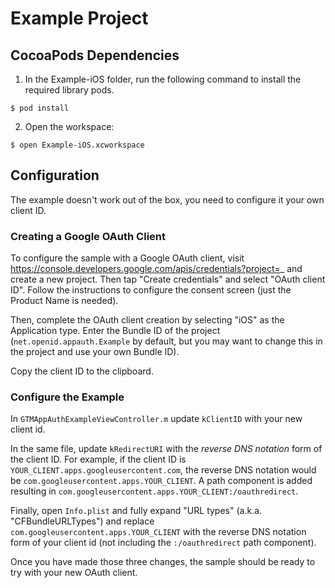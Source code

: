 # Example Project

## CocoaPods Dependencies

1. In the Example-iOS folder, run the following command to install the required
library pods.

```
$ pod install
```

2. Open the workspace:

```
$ open Example-iOS.xcworkspace
```

## Configuration

The example doesn't work out of the box, you need to configure it your own
client ID.


### Creating a Google OAuth Client

To configure the sample with a Google OAuth client, visit
https://console.developers.google.com/apis/credentials?project=_ and create a
new project. Then tap "Create credentials" and select "OAuth client ID".
Follow the instructions to configure the consent screen (just the Product Name
is needed).

Then, complete the OAuth client creation by selecting "iOS" as the Application
type.  Enter the Bundle ID of the project (`net.openid.appauth.Example` by
default, but you may want to change this in the project and use your own
Bundle ID).

Copy the client ID to the clipboard.

### Configure the Example

In `GTMAppAuthExampleViewController.m` update `kClientID` with your new client
id.

In the same file, update `kRedirectURI` with the *reverse DNS notation* form
of the client ID. For example, if the client ID is
`YOUR_CLIENT.apps.googleusercontent.com`, the reverse DNS notation would be
`com.googleusercontent.apps.YOUR_CLIENT`. A path component is added resulting in
`com.googleusercontent.apps.YOUR_CLIENT:/oauthredirect`.

Finally, open `Info.plist` and fully expand "URL types" (a.k.a.
"CFBundleURLTypes") and replace `com.googleusercontent.apps.YOUR_CLIENT` with
the reverse DNS notation form of your client id (not including the
`:/oauthredirect` path component).

Once you have made those three changes, the sample should be ready to try with
your new OAuth client.

